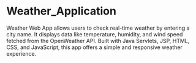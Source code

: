 # Weather_Application
Weather Web App allows users to check real-time weather by entering a city name. It displays data like temperature, humidity, and wind speed fetched from the OpenWeather API. Built with Java Servlets, JSP, HTML, CSS, and JavaScript, this app offers a simple and responsive weather experience.
